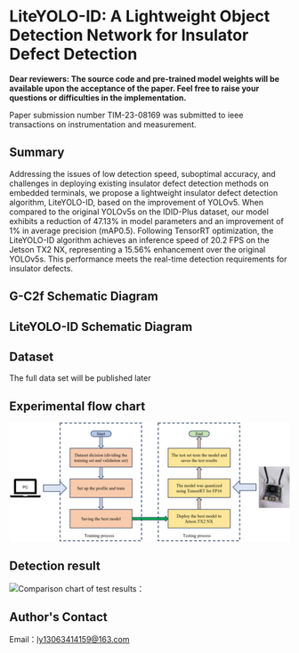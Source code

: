 # LiteYOLO-ID: A Lightweight Object Detection Network for Insulator Defect Detection

**Dear reviewers: The source code and pre-trained model weights will be available upon the acceptance of the paper.   Feel free to raise your questions or difficulties in the implementation.**

Paper submission number TIM-23-08169 was submitted to ieee transactions on instrumentation and measurement.

## Summary
Addressing the issues of low detection speed, suboptimal accuracy, and challenges in deploying existing insulator defect detection methods on embedded terminals, we propose a lightweight insulator defect detection algorithm, LiteYOLO-ID, based on the improvement of YOLOv5. When compared to the original YOLOv5s on the IDID-Plus dataset, our model exhibits a reduction of 47.13% in model parameters and an improvement of 1% in average precision (mAP0.5). Following TensorRT optimization, the LiteYOLO-ID algorithm achieves an inference speed of 20.2 FPS on the Jetson TX2 NX, representing a 15.56% enhancement over the original YOLOv5s. This performance meets the real-time detection requirements for insulator defects.


## G-C2f Schematic Diagram

## LiteYOLO-ID Schematic Diagram

## Dataset
The full data set will be published later

## Experimental flow chart
![Experimental procedure：](chart_experiment.png)

## Detection result
![Comparison chart of test results：](Insulator_defect_detection_results_chart.png)


## Author's Contact
Email：ly13063414159@163.com
